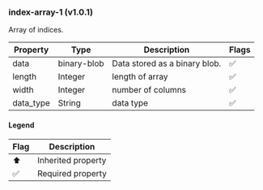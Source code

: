 ### index-array-1 (v1.0.1)
Array of indices.

| Property | Type | Description | Flags |
|---|---|---|---|
| data | binary-blob | Data stored as a binary blob. | ✅ |
| length | Integer | length of array | ✅ |
| width | Integer | number of columns | ✅ |
| data_type | String | data type | ✅ |


#### Legend

| Flag | Description |
| --- | --- |
| ⬆️ | Inherited property |
| ✅ | Required property |

